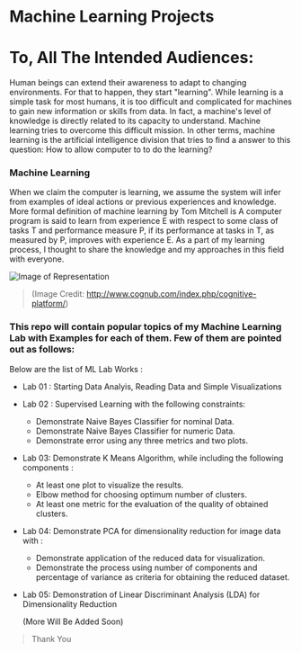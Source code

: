 # Machine Learning Projects

# To, All The Intended Audiences:
Human beings can extend their awareness to adapt to changing environments. For that to happen, they start "learning". While learning is a simple task for most humans, it is too difficult and complicated for machines to gain new information or skills from data. In fact, a machine's level of knowledge is directly related to its capacity to understand. Machine learning tries to overcome this difficult mission. In other terms, machine learning is the artificial intelligence division that tries to find a answer to this question: How to allow computer to to do the learning?

### Machine Learning 
When we claim the computer is learning, we assume the system will infer from examples of ideal actions or previous experiences and knowledge. More formal definition of machine learning by Tom Mitchell is A computer program is said to learn from experience E with respect to some class of tasks T and performance measure P, if its performance at tasks in T, as measured by P, improves with experience E. As a part of my learning process, I thought to share the knowledge and my approaches in this field with everyone.

![Image of Representation](https://miro.medium.com/max/2628/1*8wU0hfUY3UK_D8Y7tbIyFQ.png)
> (Image Credit:  http://www.cognub.com/index.php/cognitive-platform/)

### This repo will contain popular topics of my Machine Learning Lab with Examples for each of them. Few of them are pointed out as follows:
Below are the list of ML Lab Works : 
- Lab 01 : Starting Data Analyis, Reading Data and Simple Visualizations
- Lab 02 : Supervised Learning with the following constraints:
  - Demonstrate Naive Bayes Classifier for nominal Data.
  - Demonstrate Naive Bayes Classifier for numeric Data.
  - Demonstrate error using any three metrics and two plots.
- Lab 03:  Demonstrate K Means Algorithm, while including the following components : 
  - At least one plot to visualize the results. 
  - Elbow method for choosing optimum number of clusters.
  - At least one metric for the evaluation of the quality of obtained clusters.
- Lab 04:  Demonstrate PCA for dimensionality reduction for image data with :
  - Demonstrate application of the reduced data for visualization.
  - Demonstrate the process using number of components and percentage of variance as criteria for obtaining the reduced dataset.
- Lab 05:  Demonstration of Linear Discriminant Analysis (LDA) for Dimensionality Reduction

  (More Will Be Added Soon)
  
 > Thank You
